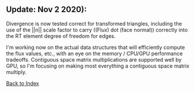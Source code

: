 ## Update: Nov 2 2020):
Divergence is now tested correct for transformed triangles, including the use of the ||n|| scale factor to carry
((Flux) dot (face normal)) correctly into the RT element degree of freedom for edges.

I'm working now on the actual data structures that will efficiently compute the flux values, etc., with an eye on the
memory / CPU/GPU performance tradeoffs. Contiguous space matrix multiplications are supported well by GPU, so I'm focusing
on making most everything a contiguous space matrix multiply.


[Back to Index](../CHANGELOG.md)
